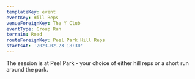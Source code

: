 ```yaml
---
templateKey: event 
eventKey: Hill Reps
venueForeignKey: The Y Club 
eventType: Group Run
terrain: Road 
routeForeignKey: Peel Park Hill Reps
startsAt: '2023-02-23 18:30'
---
```

The session is at Peel Park - your choice of either hill reps or a short run around the park.

